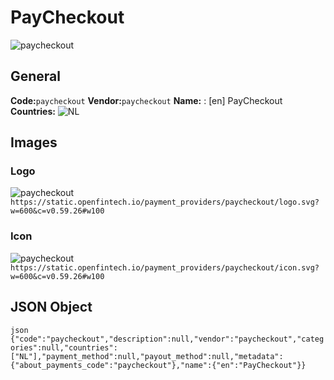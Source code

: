 # PayCheckout 
![paycheckout](https://static.openfintech.io/payment_providers/paycheckout/logo.svg?w=600&c=v0.59.26#w100) 
## General 
**Code:**`paycheckout` 
**Vendor:**`paycheckout` 
**Name:** 
:	[en] PayCheckout 
**Countries:** 
![NL](https://cdnjs.cloudflare.com/ajax/libs/flag-icon-css/3.3.0/flags/4x3/NL.svg#w24) 
 
## Images 
### Logo 
![paycheckout](https://static.openfintech.io/payment_providers/paycheckout/logo.svg?w=600&c=v0.59.26#w100) 
``` https://static.openfintech.io/payment_providers/paycheckout/logo.svg?w=600&c=v0.59.26#w100 ``` 
### Icon 
![paycheckout](https://static.openfintech.io/payment_providers/paycheckout/icon.svg?w=600&c=v0.59.26#w100) 
``` https://static.openfintech.io/payment_providers/paycheckout/icon.svg?w=600&c=v0.59.26#w100 ``` 
## JSON Object 
```json {"code":"paycheckout","description":null,"vendor":"paycheckout","categories":null,"countries":["NL"],"payment_method":null,"payout_method":null,"metadata":{"about_payments_code":"paycheckout"},"name":{"en":"PayCheckout"}} ``` 
